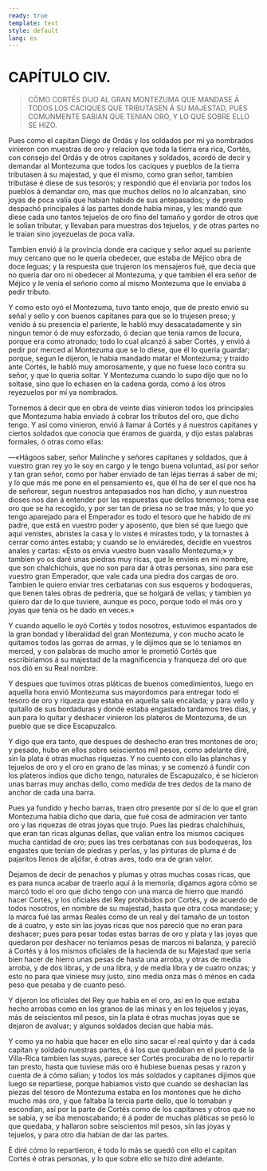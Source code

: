 ```yaml
---
ready: true
template: text
style: default
lang: es
---
```


# CAPÍTULO CIV.

> CÓMO CORTÉS DIJO AL GRAN MONTEZUMA QUE MANDASE Á TODOS LOS CACIQUES QUE
> TRIBUTASEN Á SU MAJESTAD, PUES COMUNMENTE SABIAN QUE TENIAN ORO, Y LO
> QUE SOBRE ELLO SE HIZO.


Pues como el capitan Diego de Ordás y los soldados por mí ya nombrados
vinieron con muestras de oro y relacion que toda la tierra era rica,
Cortés, con consejo del Ordás y de otros capitanes y soldados, acordó
de decir y demandar al Montezuma que todos los caciques y pueblos
de la tierra tributasen á su majestad, y que él mismo, como gran
señor, tambien tributase é diese de sus tesoros; y respondió que él
enviaria por todos los pueblos á demandar oro, mas que muchos dellos
no lo alcanzaban, sino joyas de poca valía que habian habido de sus
antepasados; y de presto despachó principales á las partes donde habia
minas, y les mandó que diese cada uno tantos tejuelos de oro fino
del tamaño y gordor de otros que le solian tributar, y llevaban para
muestras dos tejuelos, y de otras partes no le traian sino joyezuelas
de poca valía.

Tambien envió á la provincia donde era cacique y señor aquel su
pariente muy cercano que no le queria obedecer, que estaba de Méjico
obra de doce leguas; y la respuesta que trujeron los mensajeros fué,
que decia que no queria dar oro ni obedecer al Montezuma, y que tambien
él era señor de Méjico y le venia el señorio como al mismo Montezuma
que le enviaba á pedir tributo.

Y como esto oyó el Montezuma, tuvo tanto enojo, que de presto envió su
señal y sello y con buenos capitanes para que se lo trujesen preso; y
venido á su presencia el pariente, le habló muy desacatadamente y sin
ningun temor ó de muy esforzado, ó decian que tenia ramos de locura,
porque era como atronado; todo lo cual alcanzó á saber Cortés, y envió
á pedir por merced al Montezuma que se lo diese, que él lo queria
guardar; porque, segun le dijeron, le habia mandado matar el Montezuma;
y traido ante Cortés, le habló muy amorosamente, y que no fuese loco
contra su señor, y que lo queria soltar. Y Montezuma cuando lo supo
dijo que no lo soltase, sino que lo echasen en la cadena gorda, como á
los otros reyezuelos por mí ya nombrados.

Tornemos á decir que en obra de veinte dias vinieron todos los
principales que Montezuma habia enviado á cobrar los tributos del oro,
que dicho tengo. Y así como vinieron, envió á llamar á Cortés y á
nuestros capitanes y ciertos soldados que conocia que éramos de guarda,
y dijo estas palabras formales, ó otras como ellas:

—«Hágoos saber, señor Malinche y señores capitanes y soldados, que á
vuestro gran rey yo le soy en cargo y le tengo buena voluntad, así por
señor y tan gran señor, como por haber enviado de tan léjas tierras
á saber de mí; y lo que más me pone en el pensamiento es, que él ha
de ser el que nos ha de señorear, segun nuestros antepasados nos han
dicho, y aun nuestros dioses nos dan á entender por las respuestas
que dellos tenemos; toma ese oro que se ha recogido, y por ser tan de
priesa no se trae más; y lo que yo tengo aparejado para el Emperador es
todo el tesoro que he habido de mi padre, que está en vuestro poder y
aposento, que bien sé que luego que aquí venistes, abristes la casa y
lo vistes é mirastes todo, y la tornastes á cerrar como ántes estaba;
y cuando se lo enviáredes, decidle en vuestros anales y cartas: «Esto
os envia vuestro buen vasallo Montezuma;» y tambien yo os daré unas
piedras muy ricas, que le envieis en mi nombre, que son chalchichuis,
que no son para dar á otras personas, sino para ese vuestro gran
Emperador, que vale cada una piedra dos cargas de oro. Tambien le
quiero enviar tres cerbatanas con sus esqueros y bodoqueras, que tienen
tales obras de pedrería, que se holgará de vellas; y tambien yo quiero
dar de lo que tuviere, aunque es poco, porque todo el más oro y joyas
que tenia os he dado en veces.»

Y cuando aquello le oyó Cortés y todos nosotros, estuvimos espantados
de la gran bondad y liberalidad del gran Montezuma, y con mucho acato
le quitamos todos las gorras de armas, y le dijimos que se lo teniamos
en merced, y con palabras de mucho amor le prometió Cortés que
escribiriamos á su majestad de la magnificencia y franqueza del oro que
nos dió en su Real nombre.

Y despues que tuvimos otras pláticas de buenos comedimientos, luego
en aquella hora envió Montezuma sus mayordomos para entregar todo el
tesoro de oro y riqueza que estaba en aquella sala encalada; y para
vello y quitallo de sus bordaduras y donde estaba engastado tardamos
tres dias, y aun para lo quitar y deshacer vinieron los plateros de
Montezuma, de un pueblo que se dice Escapuzalco.

Y digo que era tanto, que despues de deshecho eran tres montones de
oro; y pesado, hubo en ellos sobre seiscientos mil pesos, como adelante
diré, sin la plata é otras muchas riquezas. Y no cuento con ello
las planchas y tejuelos de oro y el oro en grano de las minas; y se
comenzó á fundir con los plateros indios que dicho tengo, naturales de
Escapuzalco, é se hicieron unas barras muy anchas dello, como medida de
tres dedos de la mano de anchor de cada una barra.

Pues ya fundido y hecho barras, traen otro presente por sí de lo que el
gran Montezuma habia dicho que daria, que fué cosa de admiracion ver
tanto oro y las riquezas de otras joyas que trujo. Pues las piedras
chalchihuis, que eran tan ricas algunas dellas, que valian entre los
mismos caciques mucha cantidad de oro; pues las tres cerbatanas con sus
bodoqueras, los engastes que tenian de piedras y perlas, y las pinturas
de pluma é de pajaritos llenos de aljófar, é otras aves, todo era de
gran valor.

Dejamos de decir de penachos y plumas y otras muchas cosas ricas,
que es para nunca acabar de traerlo aquí á la memoria; digamos agora
cómo se marcó todo el oro que dicho tengo con una marca de hierro que
mandó hacer Cortés, y los oficiales del Rey prohibidos por Cortés, y
de acuerdo de todos nosotros, en nombre de su majestad, hasta que otra
cosa mandase; y la marca fué las armas Reales como de un real y del
tamaño de un toston de á cuatro, y esto sin las joyas ricas que nos
pareció que no eran para deshacer; pues para pesar todas estas barras
de oro y plata y las joyas que quedaron por deshacer no teniamos pesas
de marcos ni balanza, y pareció á Cortés y á los mismos oficiales de la
hacienda de su Majestad que seria bien hacer de hierro unas pesas de
hasta una arroba, y otras de media arroba, y de dos libras, y de una
libra, y de media libra y de cuatro onzas; y esto no para que viniese
muy justo, sino media onza más ó ménos en cada peso que pesaba y de
cuanto pesó.

Y dijeron los oficiales del Rey que habia en el oro, así en lo que
estaba hecho arrobas como en los granos de las minas y en los tejuelos
y joyas, más de seiscientos mil pesos, sin la plata é otras muchas
joyas que se dejaron de avaluar; y algunos soldados decian que habia
más.

Y como ya no habia que hacer en ello sino sacar el real quinto y
dar á cada capitan y soldado nuestras partes, é á los que quedaban
en el puerto de la Villa-Rica tambien las suyas, parece ser Cortés
procuraba de no lo repartir tan presto, hasta que tuviese más oro é
hubiese buenas pesas y razon y cuenta de á cómo salian; y todos los más
soldados y capitanes dijimos que luego se repartiese, porque habiamos
visto que cuando se deshacian las piezas del tesoro de Montezuma estaba
en los montones que he dicho mucho más oro, y que faltaba la tercia
parte dello, que lo tomaban y escondian, así por la parte de Cortés
como de los capitanes y otros que no se sabia, y se iba menoscabando;
é á poder de muchas pláticas se pesó lo que quedaba, y hallaron sobre
seiscientos mil pesos, sin las joyas y tejuelos, y para otro dia habian
de dar las partes.

É diré cómo lo repartieron, é todo lo más se quedó con ello el capitan
Cortés é otras personas, y lo que sobre ello se hizo diré adelante.
